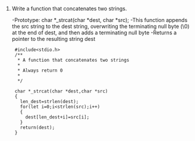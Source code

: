 1. Write a function that concatenates two strings.

	-Prototype: char *_strcat(char *dest, char *src);
	-This function appends the src string to the dest string, overwriting the terminating null byte (\0) at the end of dest, and then adds a terminating null byte
	-Returns a pointer to the resulting string dest

		#include<stdio.h>
		/**
		 * A function that concatenates two strings
		 * 
		 * Always return 0
		 * 
		 */

		char *_strcat(char *dest,char *src)
		{
		  len_dest=strlen(dest);
		  for(let i=0;i<strlen(src);i++)
		  {
		    dest[len_dest+i]=src[i];
		  }
		  return(dest);
		}
